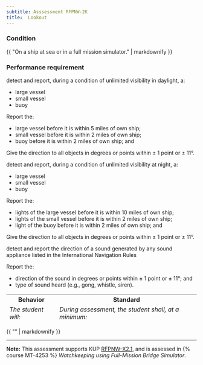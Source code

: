 ```yaml
---
subtitle: Asssessment RFPNW-2K
title:  Lookout
---
```




### Condition

{{ "On a ship at sea or in a full mission simulator." | markdownify }}

### Performance requirement 

<table width='100%' class='Guidelines'>
 <thead>
 <tr>
     <th class='thirty'>Behavior</th>
     <th class='seventy'>Standard</th>
 </tr>
 <tr>
     <td><em>The student will:</em></td>
     <td><em>During assessment, the student shall, at a minimum:</em></td>
 </tr>
 </thead>
 <tbody>


<!--rowstart-->

detect and report, during a condition of unlimited visibility in daylight, a:

* large vessel
* small vessel
* buoy

<!--cellbreak-->

Report the:

* large vessel before it is within 5 miles of own ship;
* small vessel before it is within 2 miles of own ship;
* buoy before it is within 2 miles of own ship; and

Give the direction to all objects in degrees or points within ± 1 point or ± 11°.

<!--rowend-->


<!--rowstart-->

detect and report, during a condition of unlimited visibility at night, a:

* large vessel
* small vessel
* buoy

<!--cellbreak-->

Report the:

* lights of the large vessel before it is within 10 miles of own ship;
* lights of the small vessel before it is within 2 miles of own ship;
* light of the buoy before it is within 2 miles of own ship; and

Give the direction to all objects in degrees or points within ± 1 point or ± 11°.

<!--rowend-->


<!--rowstart-->

detect and report the direction of a sound generated by any sound appliance listed in the International Navigation Rules

<!--cellbreak-->

Report the:

* direction of the sound in degrees or points within ± 1 point or ± 11°; and
* type of sound heard (e.g., gong, whistle, siren).

<!--rowend-->


 </tbody>
 </table>

{{ "" | markdownify }}


*****

**Note:** This assessment supports KUP [RFPNW-X2.1]({{site.baseurl}}/tables/24.html#RFPNW-X2.1), and is assessed in  {% course  MT-4253 %}  *Watchkeeping using Full-Mission Bridge Simulator*. 

